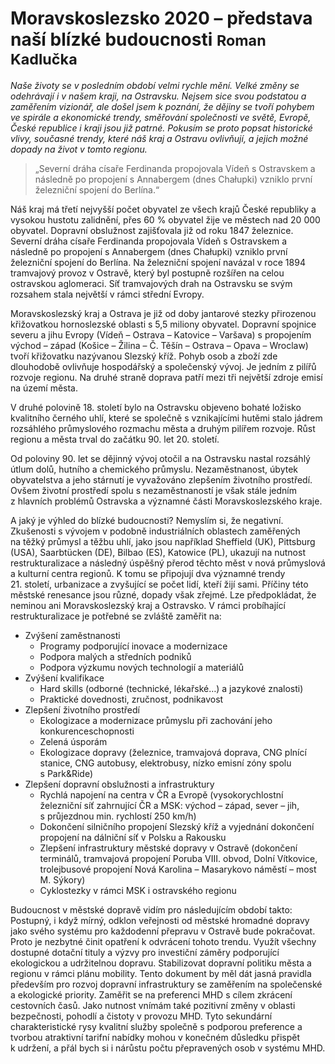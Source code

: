 # Moravskoslezsko 2020 &ndash; představa naší blízké budoucnosti <small>Roman Kadlučka</small>

*Naše životy se v&nbsp;posledním období velmi rychle mění. Velké změny se odehrávají i&nbsp;v&nbsp;našem kraji, na&nbsp;Ostravsku. Nejsem sice svou podstatou a zaměřením vizionář, ale došel jsem k&nbsp;poznání, že dějiny se&nbsp;tvoří pohybem ve spirále a ekonomické trendy, směřování společnosti ve světě, Evropě, České republice i&nbsp;kraji jsou již patrné. Pokusím se proto popsat historické vlivy, současné trendy, které náš kraj a&nbsp;Ostravu ovlivňují, a jejich možné dopady na&nbsp;život v&nbsp;tomto regionu.*

> &bdquo;Severní dráha císaře Ferdinanda propojovala Vídeň s&nbsp;Ostravskem
> a následně po&nbsp;propojení s&nbsp;Annabergem (dnes Chałupki) vzniklo
> první železniční spojení do Berlína.&ldquo;

Náš kraj má třetí nejvyšší počet obyvatel ze všech krajů České republiky a vysokou hustotu zalidnění, přes 60&nbsp;% obyvatel žije ve městech nad 20&nbsp;000 obyvatel. Dopravní obslužnost zajišťovala již od roku 1847 železnice. Severní dráha císaře Ferdinanda propojovala Vídeň s&nbsp;Ostravskem a následně po&nbsp;propojení s&nbsp;Annabergem (dnes Chałupki) vzniklo první železniční spojení do Berlína. Na&nbsp;železniční spojení navázal v&nbsp;roce 1894 tramvajový provoz v&nbsp;Ostravě, který byl postupně rozšířen na&nbsp;celou ostravskou aglomeraci. Síť tramvajových drah na&nbsp;Ostravsku se svým rozsahem stala největší v rámci střední Evropy.

Moravskoslezský kraj a Ostrava je již od doby jantarové stezky přirozenou křižovatkou hornoslezské oblasti s&nbsp;5,5&nbsp;miliony obyvatel. Dopravní spojnice severu a jihu Evropy (Vídeň &ndash; Ostrava &ndash; Katovice &ndash; Varšava) s&nbsp;propojením východ &ndash; západ (Košice &ndash; Žilina &ndash; Č.&nbsp;Těšín &ndash; Ostrava &ndash; Opava &ndash; Wroclaw) tvoří křižovatku nazývanou Slezský kříž. Pohyb osob a zboží zde dlouhodobě ovlivňuje hospodářský a společenský vývoj. Je jedním z&nbsp;pilířů rozvoje regionu. Na&nbsp;druhé straně doprava patří mezi tři největší zdroje emisí na&nbsp;území města.

V&nbsp;druhé polovině 18.&nbsp;století bylo na&nbsp;Ostravsku objeveno bohaté ložisko kvalitního černého uhlí, které se společně s&nbsp;vznikajícími hutěmi stalo jádrem rozsáhlého průmyslového rozmachu města a druhým pilířem rozvoje. Růst regionu a města trval do začátku 90.&nbsp;let 20.&nbsp;století.

Od poloviny 90.&nbsp;let se dějinný vývoj otočil a na&nbsp;Ostravsku nastal rozsáhlý útlum dolů, hutního a chemického průmyslu. Nezaměstnanost, úbytek obyvatelstva a jeho stárnutí je vyvažováno zlepšením životního prostředí. Ovšem životní prostředí spolu s&nbsp;nezaměstnaností je však stále jedním z&nbsp;hlavních problémů Ostravska a významné části Moravskoslezského kraje.

A jaký je výhled do blízké budoucnosti? Nemyslím si, že negativní. Zkušenosti s&nbsp;vývojem v&nbsp;podobně industriálních oblastech zaměřených na&nbsp;těžký průmysl a těžbu uhlí, jako jsou například Sheffield (UK), Pittsburg (USA), Saarbtücken (DE), Bilbao (ES), Katowice (PL), ukazují na&nbsp;nutnost restrukturalizace a následný úspěšný přerod těchto měst v&nbsp;nová průmyslová a kulturní centra regionů. K&nbsp;tomu se připojují dva významné trendy 21.&nbsp;století, urbanizace a zvyšující se&nbsp;počet lidí, kteří žijí sami. Příčiny této městské renesance jsou různé, dopady však zřejmé. Lze předpokládat, že neminou ani Moravskoslezský kraj a Ostravsko. V&nbsp;rámci probíhající restrukturalizace je potřebné se zvláště zaměřit na:
        <ul>
          <li>
            Zvýšení zaměstnanosti
            <ul>
              <li>Programy podporující inovace a modernizace</li>
              <li>Podpora malých a středních podniků</li>
              <li>Podpora výzkumu nových technologií a materiálů</li>
            </ul>
          </li>
          <li>
            Zvýšení kvalifikace
            <ul>
              <li>Hard skills (odborné (technické, lékařské…) a jazykové znalosti)</li>
              <li>Praktické dovednosti, zručnost, podnikavost</li>
            </ul>
          </li>
          <li>
            Zlepšení životního prostředí
            <ul>
              <li>Ekologizace a modernizace průmyslu při zachování jeho konkurenceschopnosti</li>
              <li>Zelená úsporám</li>
              <li>Ekologizace dopravy (železnice, tramvajová doprava, CNG plnící stanice, CNG autobusy, elektrobusy, nízko emisní zóny spolu s&nbsp;Park&amp;Ride)</li>
            </ul>
          </li>
          <li>
            Zlepšení dopravní obslužnosti a infrastruktury
            <ul>
              <li>Rychlá napojení na&nbsp;centra v&nbsp;ČR a Evropě (vysokorychlostní železniční síť zahrnující ČR a MSK: východ – západ, sever – jih, s&nbsp;průjezdnou min. rychlostí 250&nbsp;km/h)</li>
              <li>Dokončení silničního propojení Slezský kříž a vyjednání dokončení propojení na&nbsp;dálniční síť v&nbsp;Polsku a Rakousku</li>
              <li>Zlepšení infrastruktury městské dopravy v&nbsp;Ostravě (dokončení terminálů, tramvajová propojení Poruba VIII. obvod, Dolní Vítkovice, trolejbusové propojení Nová Karolina &ndash; Masarykovo náměstí &ndash; most M. Sýkory)</li>
              <li>Cyklostezky v&nbsp;rámci MSK i&nbsp;ostravského regionu</li>
            </ul>
          </li>
        </ul>

Budoucnost v&nbsp;městské dopravě vidím pro následujícím období takto: Postupný, i&nbsp;když mírný, odklon veřejnosti od městské hromadné dopravy jako svého systému pro každodenní přepravu v&nbsp;Ostravě bude pokračovat. Proto je nezbytné činit opatření k&nbsp;odvrácení tohoto trendu. Využít všechny dostupné dotační tituly a výzvy pro investiční záměry podporující ekologickou a udržitelnou dopravu. Stabilizovat dopravní politiku města a regionu v&nbsp;rámci plánu mobility. Tento dokument by měl dát jasná pravidla především pro rozvoj dopravní infrastruktury se zaměřením na společenské a ekologické priority. Zaměřit se na&nbsp;preferenci MHD s&nbsp;cílem zkrácení cestovních časů. Jako nutnost vnímám také pozitivní změny v&nbsp;oblasti bezpečnosti, pohodlí a čistoty v&nbsp;provozu MHD. Tyto sekundární charakteristické rysy kvalitní služby společně s&nbsp;podporou preference a tvorbou atraktivní tarifní nabídky mohou v&nbsp;konečném důsledku přispět k&nbsp;udržení, a přál bych si i&nbsp;nárůstu počtu přepravených osob v&nbsp;systému MHD.
